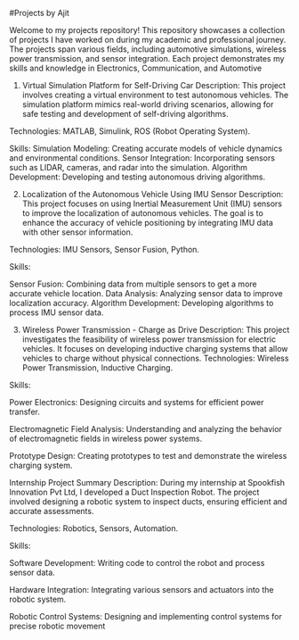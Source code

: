 #Projects by Ajit

Welcome to my projects repository! This repository showcases a collection of projects I have worked on during my academic and professional journey. The projects span various fields, including automotive simulations, wireless power transmission, and sensor integration. Each project demonstrates my skills and knowledge in Electronics, Communication, and Automotive 

1. Virtual Simulation Platform for Self-Driving Car
Description: This project involves creating a virtual environment to test autonomous vehicles. The simulation platform mimics real-world driving scenarios, allowing for safe testing and development of self-driving algorithms.

Technologies: MATLAB, Simulink, ROS (Robot Operating System).

Skills:
Simulation Modeling: Creating accurate models of vehicle dynamics and environmental conditions.
Sensor Integration: Incorporating sensors such as LIDAR, cameras, and radar into the simulation.
Algorithm Development: Developing and testing autonomous driving algorithms.

2. Localization of the Autonomous Vehicle Using IMU Sensor
Description: This project focuses on using Inertial Measurement Unit (IMU) sensors to improve the localization of autonomous vehicles. The goal is to enhance the accuracy of vehicle positioning by integrating IMU data with other sensor information.

Technologies: IMU Sensors, Sensor Fusion, Python.

Skills:

Sensor Fusion: Combining data from multiple sensors to get a more accurate vehicle location.
Data Analysis: Analyzing sensor data to improve localization accuracy.
Algorithm Development: Developing algorithms to process IMU sensor data.

3. Wireless Power Transmission - Charge as Drive
Description: This project investigates the feasibility of wireless power transmission for electric vehicles. It focuses on developing inductive charging systems that allow vehicles to charge without physical connections.
Technologies: Wireless Power Transmission, Inductive Charging.

Skills:

Power Electronics: Designing circuits and systems for efficient power transfer.

Electromagnetic Field Analysis: Understanding and analyzing the behavior of electromagnetic fields in wireless 
power systems.

Prototype Design: Creating prototypes to test and demonstrate the wireless charging system.

Internship Project Summary
Description: During my internship at Spookfish Innovation Pvt Ltd, I developed a Duct Inspection Robot. The project involved designing a robotic system to inspect ducts, ensuring efficient and accurate assessments.

Technologies: Robotics, Sensors, Automation.

Skills:

Software Development: Writing code to control the robot and process sensor data.

Hardware Integration: Integrating various sensors and actuators into the robotic system.

Robotic Control Systems: Designing and implementing control systems for precise robotic movement

